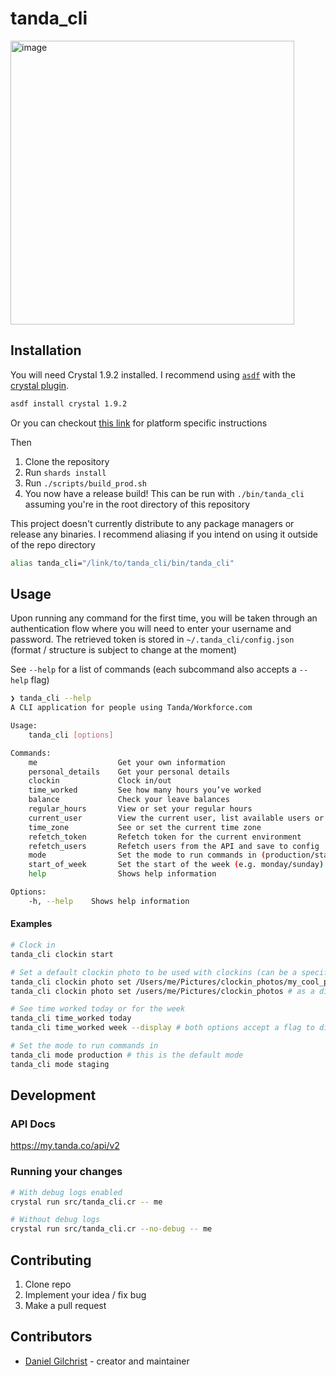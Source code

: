 # tanda_cli
<img width="454" alt="image" src="https://user-images.githubusercontent.com/13454550/231261971-a5fb9c80-2710-44e5-b6f4-b65673caa264.png">

## Installation

You will need Crystal 1.9.2 installed. I recommend using [`asdf`](https://github.com/asdf-vm/asdf) with the [crystal plugin](https://github.com/asdf-community/asdf-crystal).
```sh
asdf install crystal 1.9.2
```
Or you can checkout [this link](https://crystal-lang.org/install/) for platform specific instructions

Then
1. Clone the repository
2. Run `shards install`
3. Run `./scripts/build_prod.sh`
4. You now have a release build! This can be run with `./bin/tanda_cli` assuming you're in the root directory of this repository

This project doesn't currently distribute to any package managers or release any binaries.
I recommend aliasing if you intend on using it outside of the repo directory
```sh
alias tanda_cli="/link/to/tanda_cli/bin/tanda_cli"
```

## Usage
Upon running any command for the first time, you will be taken through an authentication flow where you will need to enter your username and password.
The retrieved token is stored in `~/.tanda_cli/config.json` (format / structure is subject to change at the moment)

See `--help` for a list of commands (each subcommand also accepts a `--help` flag)
```sh
❯ tanda_cli --help
A CLI application for people using Tanda/Workforce.com

Usage:
	tanda_cli [options]

Commands:
	me                  Get your own information
	personal_details    Get your personal details
	clockin             Clock in/out
	time_worked         See how many hours you‎’ve worked
	balance             Check your leave balances
	regular_hours       View or set your regular hours
	current_user        View the current user, list available users or set the current user
	time_zone           See or set the current time zone
	refetch_token       Refetch token for the current environment
	refetch_users       Refetch users from the API and save to config
	mode                Set the mode to run commands in (production/staging/custom <url>)
	start_of_week       Set the start of the week (e.g. monday/sunday)
	help                Shows help information

Options:
	-h, --help    Shows help information
```

#### Examples
```sh
# Clock in
tanda_cli clockin start

# Set a default clockin photo to be used with clockins (can be a specific photo or directory of photos to be chosen at random)
tanda_cli clockin photo set /Users/me/Pictures/clockin_photos/my_cool_photo.png
tanda_cli clockin photo set /users/me/Pictures/clockin_photos # as a directory

# See time worked today or for the week
tanda_cli time_worked today
tanda_cli time_worked week --display # both options accept a flag to display the shifts

# Set the mode to run commands in
tanda_cli mode production # this is the default mode
tanda_cli mode staging
```

## Development

### API Docs
https://my.tanda.co/api/v2

### Running your changes
```sh
# With debug logs enabled
crystal run src/tanda_cli.cr -- me

# Without debug logs
crystal run src/tanda_cli.cr --no-debug -- me
```

## Contributing

1. Clone repo
2. Implement your idea / fix bug
3. Make a pull request

## Contributors

- [Daniel Gilchrist](https://github.com/DanielGilchrist) - creator and maintainer
